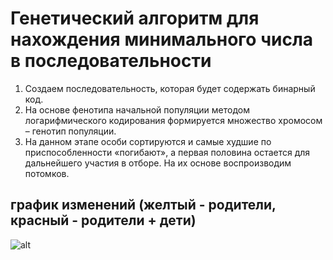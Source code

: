
# Генетический алгоритм для нахождения минимального числа в последовательности
1. Создаем последовательность, которая будет содержать бинарный код.
2. На основе фенотипа начальной популяции методом логарифмического кодирования  формируется множество хромосом – генотип популяции.
3. На данном этапе особи сортируются и самые худшие по приспособленности «погибают», а первая половина остается для дальнейшего участия в отборе. На их основе воспроизводим потомков.
## график изменений (желтый - родители, красный - родители + дети)
![alt](assets/image/schedule.jpg)
